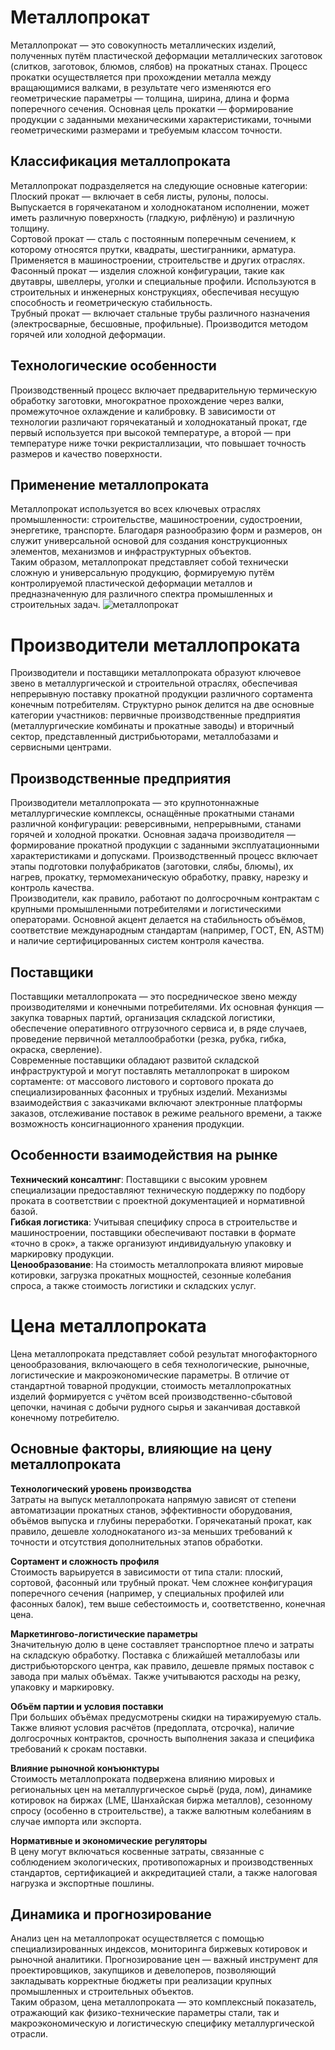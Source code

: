 # Металлопрокат

Металлопрокат — это совокупность металлических изделий, полученных путём пластической деформации металлических заготовок (слитков, заготовок, блюмов, слябов) на прокатных станах. Процесс прокатки осуществляется при прохождении металла между вращающимися валками, в результате чего изменяются его геометрические параметры — толщина, ширина, длина и форма поперечного сечения. Основная цель прокатки — формирование продукции с заданными механическими характеристиками, точными геометрическими размерами и требуемым классом точности.

## Классификация металлопроката

Металлопрокат подразделяется на следующие основные категории:  
Плоский прокат — включает в себя листы, рулоны, полосы. Выпускается в горячекатаном и холоднокатаном исполнении, может иметь различную поверхность (гладкую, рифлёную) и различную толщину.  
Сортовой прокат — сталь с постоянным поперечным сечением, к которому относятся прутки, квадраты, шестигранники, арматура. Применяется в машиностроении, строительстве и других отраслях.  
Фасонный прокат — изделия сложной конфигурации, такие как двутавры, швеллеры, уголки и специальные профили. Используются в строительных и инженерных конструкциях, обеспечивая несущую способность и геометрическую стабильность.  
Трубный прокат — включает стальные трубы различного назначения (электросварные, бесшовные, профильные). Производится методом горячей или холодной деформации.

## Технологические особенности

Производственный процесс включает предварительную термическую обработку заготовки, многократное прохождение через валки, промежуточное охлаждение и калибровку. В зависимости от технологии различают горячекатаный и холоднокатаный прокат, где первый используется при высокой температуре, а второй — при температуре ниже точки рекристаллизации, что повышает точность размеров и качество поверхности.

## Применение металлопроката

Металлопрокат используется во всех ключевых отраслях промышленности: строительстве, машиностроении, судостроении, энергетике, транспорте. Благодаря разнообразию форм и размеров, он служит универсальной основой для создания конструкционных элементов, механизмов и инфраструктурных объектов.  
Таким образом, металлопрокат представляет собой технически сложную и универсальную продукцию, формируемую путём контролируемой пластической деформации металлов и предназначенную для различного спектра промышленных и строительных задач.
![металлопрокат](https://github.com/user-attachments/assets/2ded8122-23f3-4e54-81f9-921aeb7a31e8)

# Производители металлопроката

Производители и поставщики металлопроката образуют ключевое звено в металлургической и строительной отраслях, обеспечивая непрерывную поставку прокатной продукции различного сортамента конечным потребителям. Структурно рынок делится на две основные категории участников: первичные производственные предприятия (металлургические комбинаты и прокатные заводы) и вторичный сектор, представленный дистрибьюторами, металлобазами и сервисными центрами.

## Производственные предприятия

Производители металлопроката — это крупнотоннажные металлургические комплексы, оснащённые прокатными станами различной конфигурации: реверсивными, непрерывными, станами горячей и холодной прокатки. Основная задача производителя — формирование прокатной продукции с заданными эксплуатационными характеристиками и допусками. Производственный процесс включает этапы подготовки полуфабрикатов (заготовки, слябы, блюмы), их нагрев, прокатку, термомеханическую обработку, правку, нарезку и контроль качества.  
Производители, как правило, работают по долгосрочным контрактам с крупными промышленными потребителями и логистическими операторами. Основной акцент делается на стабильность объёмов, соответствие международным стандартам (например, ГОСТ, EN, ASTM) и наличие сертифицированных систем контроля качества.

## Поставщики

Поставщики металлопроката — это посредническое звено между производителями и конечными потребителями. Их основная функция — закупка товарных партий, организация складской логистики, обеспечение оперативного отгрузочного сервиса и, в ряде случаев, проведение первичной металлообработки (резка, рубка, гибка, окраска, сверление).  
Современные поставщики обладают развитой складской инфраструктурой и могут поставлять металлопрокат в широком сортаменте: от массового листового и сортового проката до специализированных фасонных и трубных изделий. Механизмы взаимодействия с заказчиками включают электронные платформы заказов, отслеживание поставок в режиме реального времени, а также возможность консигнационного хранения продукции.

## Особенности взаимодействия на рынке

**Технический консалтинг**: Поставщики с высоким уровнем специализации предоставляют техническую поддержку по подбору проката в соответствии с проектной документацией и нормативной базой.  
**Гибкая логистика**: Учитывая специфику спроса в строительстве и машиностроении, поставщики обеспечивают поставки в формате «точно в срок», а также организуют индивидуальную упаковку и маркировку продукции.  
**Ценообразование**: На стоимость металлопроката влияют мировые котировки, загрузка прокатных мощностей, сезонные колебания спроса, а также стоимость логистики и складских услуг.

# Цена металлопроката

Цена металлопроката представляет собой результат многофакторного ценообразования, включающего в себя технологические, рыночные, логистические и макроэкономические параметры. В отличие от стандартной товарной продукции, стоимость металлопрокатных изделий формируется с учётом всей производственно-сбытовой цепочки, начиная с добычи рудного сырья и заканчивая доставкой конечному потребителю.

## Основные факторы, влияющие на цену металлопроката

**Технологический уровень производства**  
Затраты на выпуск металлопроката напрямую зависят от степени автоматизации прокатных станов, эффективности оборудования, объёмов выпуска и глубины переработки. Горячекатаный прокат, как правило, дешевле холоднокатаного из-за меньших требований к точности и отсутствия дополнительных этапов обработки.

**Сортамент и сложность профиля**  
Стоимость варьируется в зависимости от типа стали: плоский, сортовой, фасонный или трубный прокат. Чем сложнее конфигурация поперечного сечения (например, у специальных профилей или фасонных балок), тем выше себестоимость и, соответственно, конечная цена.

**Маркетингово-логистические параметры**  
Значительную долю в цене составляет транспортное плечо и затраты на складскую обработку. Поставка с ближайшей металлобазы или дистрибьюторского центра, как правило, дешевле прямых поставок с завода при малых объёмах. Также учитываются расходы на резку, упаковку и маркировку.

**Объём партии и условия поставки**  
При больших объёмах предусмотрены скидки на тиражируемую сталь. Также влияют условия расчётов (предоплата, отсрочка), наличие долгосрочных контрактов, срочность выполнения заказа и специфика требований к срокам поставки.

**Влияние рыночной конъюнктуры**  
Стоимость металлопроката подвержена влиянию мировых и региональных цен на металлургическое сырьё (руда, лом), динамике котировок на биржах (LME, Шанхайская биржа металлов), сезонному спросу (особенно в строительстве), а также валютным колебаниям в случае импорта или экспорта.

**Нормативные и экономические регуляторы**  
В цену могут включаться косвенные затраты, связанные с соблюдением экологических, противопожарных и производственных стандартов, сертификацией и аккредитацией стали, а также налоговая нагрузка и экспортные пошлины.

## Динамика и прогнозирование

Анализ цен на металлопрокат осуществляется с помощью специализированных индексов, мониторинга биржевых котировок и рыночной аналитики. Прогнозирование цен — важный инструмент для проектировщиков, закупщиков и девелоперов, позволяющий закладывать корректные бюджеты при реализации крупных промышленных и строительных объектов.  
Таким образом, цена металлопроката — это комплексный показатель, отражающий как физико-технические параметры стали, так и макроэкономическую и логистическую специфику металлургической отрасли.
